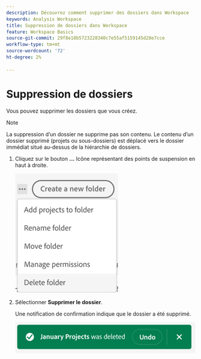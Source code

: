 ```yaml
---
description: Découvrez comment supprimer des dossiers dans Workspace
keywords: Analysis Workspace
title: Suppression de dossiers dans Workspace
feature: Workspace Basics
source-git-commit: 29f8e18b5723228340c7e55af5159145d28e7cce
workflow-type: tm+mt
source-wordcount: '72'
ht-degree: 2%

---
```



# Suppression de dossiers

Vous pouvez supprimer les dossiers que vous créez.

>[!NOTE]
>
>La suppression d’un dossier ne supprime pas son contenu. Le contenu d’un dossier supprimé (projets ou sous-dossiers) est déplacé vers le dossier immédiat situé au-dessus de la hiérarchie de dossiers.

1. Cliquez sur le bouton **...** Icône représentant des points de suspension en haut à droite.

   ![](/help/analyze/analysis-workspace/build-workspace-project/assets/select-delete-folder.png)

1. Sélectionner **Supprimer le dossier**.

   Une notification de confirmation indique que le dossier a été supprimé.

   ![](/help/analyze/analysis-workspace/build-workspace-project/assets/deleted-folder.png)

